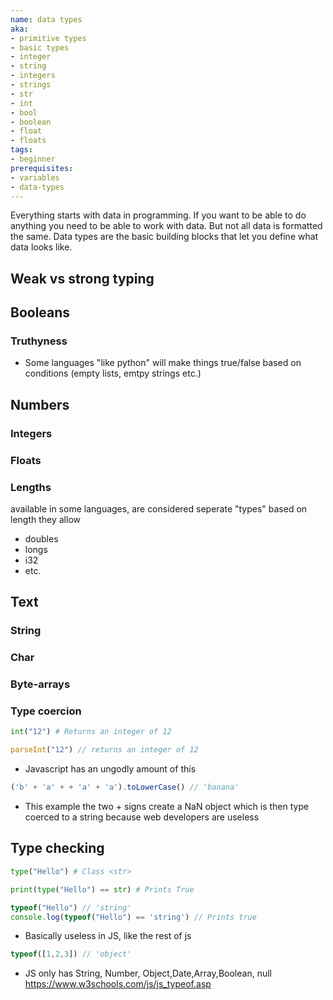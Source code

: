 ```yaml
---
name: data types
aka:
- primitive types
- basic types
- integer
- string
- integers
- strings
- str
- int
- bool
- boolean
- float
- floats
tags:
- beginner
prerequisites:
- variables
- data-types
---
```


Everything starts with data in programming. If you want to be able to do anything you need to be able to work with data. But not all data is formatted the same. Data types are the basic building blocks that let you define what data looks like.

## Weak vs strong typing

## Booleans

### Truthyness

- Some languages "like python" will make things true/false based on conditions (empty lists, emtpy strings etc.)

## Numbers


### Integers

### Floats


### Lengths

available in some languages, are considered seperate "types" based on length they allow
- doubles
- longs
- i32
- etc.

## Text

### String

### Char

### Byte-arrays

### Type coercion


```python
int("12") # Returns an integer of 12
```

```javascript
parseInt("12") // returns an integer of 12
```

- Javascript has an ungodly amount of this


```javascript
('b' + 'a' + + 'a' + 'a').toLowerCase() // 'banana'
```
- This example the two + signs create a NaN object which is then type coerced to a string because web developers are useless


## Type checking


```python
type("Hello") # Class <str>

print(type("Hello") == str) # Prints True
```


```javascript
typeof("Hello") // 'string'
console.log(typeof("Hello") == 'string') // Prints true
```

- Basically useless in JS, like the rest of js

```javascript
typeof([1,2,3]) // 'object'
```

- JS only has String, Number, Object,Date,Array,Boolean, null https://www.w3schools.com/js/js_typeof.asp

